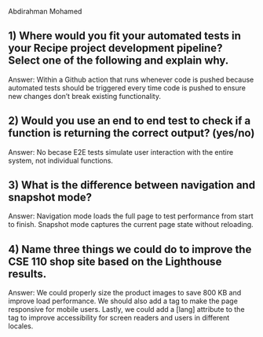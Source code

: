 Abdirahman Mohamed
## 1) Where would you fit your automated tests in your Recipe project development pipeline? Select one of the following and explain why.
Answer: Within a Github action that runs whenever code is pushed because automated tests should be triggered every time code is pushed to ensure new changes don’t break existing functionality.
## 2) Would you use an end to end test to check if a function is returning the correct output? (yes/no)
Answer: No becase E2E tests simulate user interaction with the entire system, not individual functions.
## 3) What is the difference between navigation and snapshot mode?
Answer: Navigation mode loads the full page to test performance from start to finish. Snapshot mode captures the current page state without reloading.
## 4) Name three things we could do to improve the CSE 110 shop site based on the Lighthouse results.
Answer: We could properly size the product images to save 800 KB and improve load performance. We should also add a <meta name="viewport"> tag to make the page responsive for mobile users. Lastly, we could add a [lang] attribute to the <html> tag to improve accessibility for screen readers and users in different locales.





